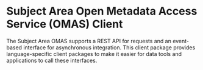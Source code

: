 <!-- SPDX-License-Identifier: CC-BY-4.0 -->
<!-- Copyright Contributors to the ODPi Egeria project. -->

# Subject Area Open Metadata Access Service (OMAS) Client

The Subject Area OMAS supports a REST API for requests and an event-based
interface for asynchronous integration.  This client
package provides language-specific client packages to make it easier
for data tools and applications to call these interfaces.